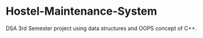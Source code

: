 # Hostel-Maintenance-System
DSA 3rd Semester project using data structures and OOPS concept of C++.
